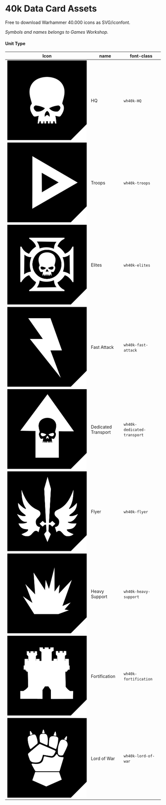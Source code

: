 # 40k Data Card Assets

Free to download Warhammer 40.000 icons as SVG/iconfont.

*Symbols and names belongs to Games Workshop.*

#### Unit Type

|Icon|name|font-class|
|--|--|--|
|![HQ](./src/svg/HQ.svg)|HQ|`wh40k-HQ`|
|![Troops](./src/svg/Troops.svg)|Troops|`wh40k-troops`|
|![Elites](./src/svg/Elites.svg)|Elites|`wh40k-elites`|
|![Fast Attack](./src/svg/Fast-Attack.svg)|Fast Attack|`wh40k-fast-attack`|
|![Dedicated Transport](./src/svg/Dedicated-Transport.svg)|Dedicated Transport|`wh40k-dedicated-transport`|
|![Flyer](./src/svg/Flyer.svg)|Flyer|`wh40k-flyer`|
|![Heavy Support](./src/svg/Heavy-Support.svg)|Heavy Support|`wh40k-heavy-support`|
|![Fortification](./src/svg/Fortification.svg)|Fortification|`wh40k-fortification`|
|![Lord of War](./src/svg/Lord-of-War.svg)|Lord of War|`wh40k-lord-of-war`|
